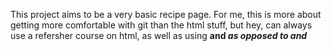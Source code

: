 This project aims to be a very basic recipe page. For me, this is more about getting more comfortable with git than the html stuff, but hey, can always use a refersher course on html, as well as using <strong> and <em> as opposed to <b> and <i>